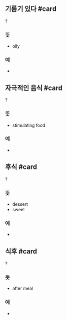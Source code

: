 ## 기름기 있다 #card
?
### 뜻
- oily
### 예
-

## 자극적인 음식 #card
?
### 뜻
- stimulating food
### 예
-

## 후식 #card
?
### 뜻
- dessert
- sweet
### 예
-

## 식후 #card
?
### 뜻
- after meal
### 예
-

